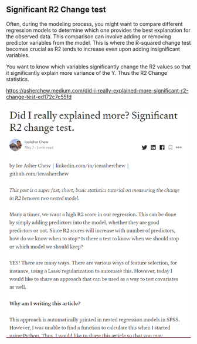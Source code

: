 ## Significant R2 Change test
Often, during the modeling process, you might want to compare different regression models to determine which one provides the best explanation for the observed data. This comparison can involve adding or removing predictor variables from the model. This is where the R-squared change test becomes crucial as R2 tends to increase even upon adding insignificant variables. 

You want to know which variables significantly change the R2 values so that it significantly explain more variance of the Y. Thus the R2 Change statistics. 

https://asherchew.medium.com/did-i-really-explained-more-significant-r2-change-test-ed172c7c55fd

![](pics/capture.png)
